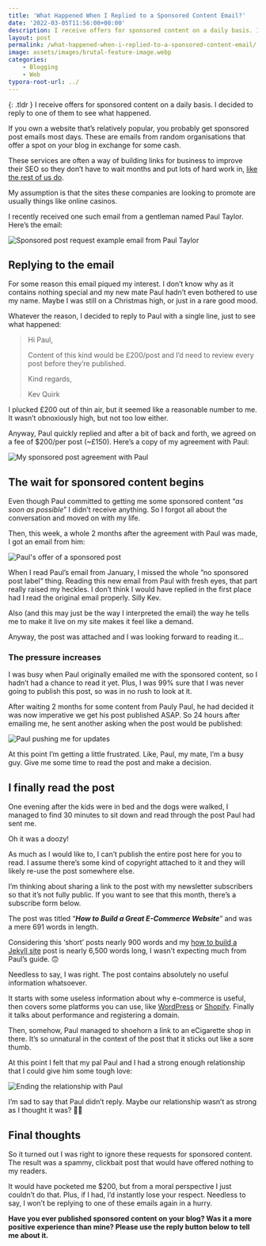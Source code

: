 ```yaml
---
title: 'What Happened When I Replied to a Sponsored Content Email?'
date: '2022-03-05T11:56:00+00:00'
description: I receive offers for sponsored content on a daily basis. I decided to reply to one of them to see what happened.
layout: post
permalink: /what-happened-when-i-replied-to-a-sponsored-content-email/
image: assets/images/brutal-feature-image.webp
categories:
    - Blogging
    - Web
typora-root-url: ../
---
```


{: .tldr }
I receive offers for sponsored content on a daily basis. I decided to reply to one of them to see what happened.

If you own a website that’s relatively popular, you probably get sponsored post emails most days. These are emails from random organisations that offer a spot on your blog in exchange for some cash.

These services are often a way of building links for business to improve their SEO so they don’t have to wait months and put lots of hard work in, [like the rest of us do](https://kevquirk.com/writing-with-seo-in-mind/).

My assumption is that the sites these companies are looking to promote are usually things like online casinos.

I recently received one such email from a gentleman named Paul Taylor. Here’s the email:

![Sponsored post request example email from Paul Taylor](/assets/images/sponsored-post-email.webp)

## Replying to the email

For some reason this email piqued my interest. I don’t know why as it contains nothing special and my new mate Paul hadn’t even bothered to use my name. Maybe I was still on a Christmas high, or just in a rare good mood.

Whatever the reason, I decided to reply to Paul with a single line, just to see what happened:

> Hi Paul,
> 
> Content of this kind would be £200/post and I’d need to review every post before they’re published.
> 
> Kind regards,
> 
> Kev Quirk

I plucked £200 out of thin air, but it seemed like a reasonable number to me. It wasn’t obnoxiously high, but not too low either.

Anyway, Paul quickly replied and after a bit of back and forth, we agreed on a fee of $200/per post (~£150). Here’s a copy of my agreement with Paul:

![My sponsored post agreement with Paul](/assets/images/sponsored-post-agreement-email.webp)

## The wait for sponsored content begins

Even though Paul committed to getting me some sponsored content “*as soon as possible*” I didn’t receive anything. So I forgot all about the conversation and moved on with my life.

Then, this week, a whole 2 months after the agreement with Paul was made, I got an email from him:

![Paul's offer of a sponsored post](/assets/images/sponsored-post-from-paul.webp)

When I read Paul’s email from January, I missed the whole ”no sponsored post label“ thing. Reading this new email from Paul with fresh eyes, that part really raised my heckles. I don’t think I would have replied in the first place had I read the original email properly. Silly Kev.

Also (and this may just be the way I interpreted the email) the way he tells me to make it live on my site makes it feel like a demand.

Anyway, the post was attached and I was looking forward to reading it…

### The pressure increases

I was busy when Paul originally emailed me with the sponsored content, so I hadn’t had a chance to read it yet. Plus, I was 99% sure that I was never going to publish this post, so was in no rush to look at it.

After waiting 2 months for some content from Pauly Paul, he had decided it was now imperative we get his post published ASAP. So 24 hours after emailing me, he sent another asking when the post would be published:

![Paul pushing me for updates](/assets/images/paul-chasing-sponsored-content.webp)

At this point I’m getting a little frustrated. Like, Paul, my mate, I’m a busy guy. Give me some time to read the post and make a decision.

## I finally read the post

One evening after the kids were in bed and the dogs were walked, I managed to find 30 minutes to sit down and read through the post Paul had sent me.

Oh it was a doozy!

As much as I would like to, I can’t publish the entire post here for you to read. I assume there’s some kind of copyright attached to it and they will likely re-use the post somewhere else.

I’m thinking about sharing a link to the post with my newsletter subscribers so that it’s not fully public. If you want to see that this month, there’s a subscribe form below.

The post was titled “***How to Build a Great E-Commerce Website***” and was a mere 691 words in length.

Considering this ‘short’ posts nearly 900 words and my [how to build a Jekyll site](https://kevquirk.com/how-to-build-jekyll-site-simple-css/) post is nearly 6,500 words long, I wasn’t expecting much from Paul’s guide. 🙃

Needless to say, I was right. The post contains absolutely no useful information whatsoever.

It starts with some useless information about why e-commerce is useful, then covers some platforms you can use, like [WordPress](https://wordpress.org) or [Shopify](https://www.shopify.co.uk). Finally it talks about performance and registering a domain.

Then, somehow, Paul managed to shoehorn a link to an eCigarette shop in there. It’s so unnatural in the context of the post that it sticks out like a sore thumb.

At this point I felt that my pal Paul and I had a strong enough relationship that I could give him some tough love:

![Ending the relationship with Paul](/assets/images/ending-the-relationship-with-paul.webp)

I’m sad to say that Paul didn’t reply. Maybe our relationship wasn’t as strong as I thought it was? 🤷‍♂️

## Final thoughts

So it turned out I was right to ignore these requests for sponsored content. The result was a spammy, clickbait post that would have offered nothing to my readers.

It would have pocketed me $200, but from a moral perspective I just couldn’t do that. Plus, if I had, I’d instantly lose your respect. Needless to say, I won’t be replying to one of these emails again in a hurry.

**Have you ever published sponsored content on your blog? Was it a more positive experience than mine? Please use the reply button below to tell me about it.**